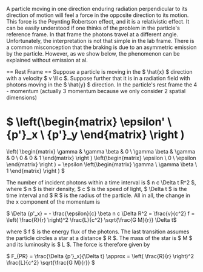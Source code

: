 A particle moving in one direction enduring radiation perpendicular to its direction of motion will feel a force in the opposite direction to its motion. This force is the Poynting Robertson effect, and it is a relativistic effect. It can be easily understood if one thinks of the problem in the particle's reference frame. In that frame the photons travel at a different angle. Unfortunately, the interpretation is not that simple in the lab frame. There is a common misconception that the braking is due to an asymmetric emission by the particle. However, as we show below, the phenomenon can be explained without emission at al.

== Rest Frame ==
Suppose a particle is moving in the $ \hat{x} $ direction with a velocity $ v \ll c $. Suppose further that it is in a radiation field with photons moving in the $ \hat{y} $ direction. In the particle's rest frame the 4 - momentum (actually 3 momentum because we only consider 2 spatial dimensions)

$ \left(\begin{matrix}
\epsilon'
\\ 
{p'}_x
\\ 
{p'}_y
\end{matrix} \right ) 
=
\left( \begin{matrix}
\gamma & \gamma \beta & 0 \\ 
\gamma \beta & \gamma & 0 \\ 
0  & 0  & 1 
\end{matrix} \right )
\left(\begin{matrix}
\epsilon
\\ 
0
\\ 
\epsilon
\end{matrix} \right ) =
\epsilon \left(\begin{matrix}
\gamma
\\ 
\gamma \beta
\\ 
1
\end{matrix} \right ) 
$

The number of incident photons within a time interval is $ n c \Delta t R^2 $, where $ n $ is their density, $ c $ is the speed of light, $ \Delta t $ is the time interval and $ R $ is the radius of the particle. All in all, the change in the x component of the momentum is

$ \Delta {p'_x} = - \frac{\epsilon}{c} \beta n c \Delta R^2 = \frac{v}{c^2} f = \left( \frac{R}{r} \right)^2 \frac{L}{c^2} \sqrt{\frac{G M}{r}} \Delta t$ 

where $ f $ is the energy flux of the photons. The last transition assumes the particle circles a star at a distance $ R $. The mass of the star is $ M $ and its luminosity is $ L $. The force is therefore given by

$ F_{PR} = \frac{\Delta {p'}_x}{\Delta t} \approx = \left( \frac{R}{r} \right)^2 \frac{L}{c^2} \sqrt{\frac{G M}{r}} $